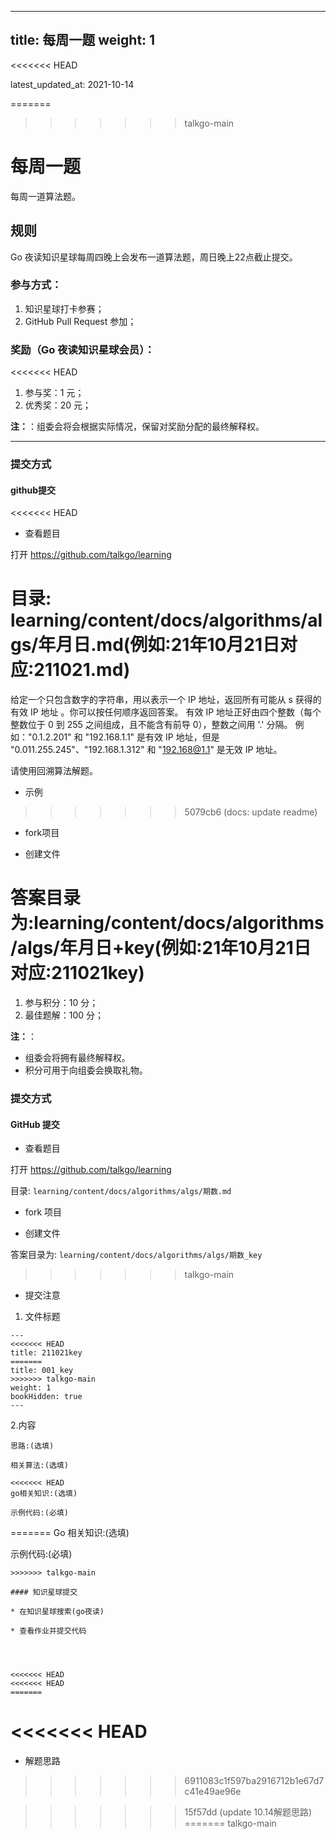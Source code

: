 <!--
 * @Author: dowell87
 * @Date: 2021-10-28 09:14:48
 * @Descripttion: 
 * @LastEditTime: 2021-10-28 10:08:09
-->
---
title: 每周一题
weight: 1
---
<<<<<<< HEAD

latest_updated_at: 2021-10-14

=======
>>>>>>> talkgo-main
# 每周一题

每周一道算法题。

## 规则

Go 夜读知识星球每周四晚上会发布一道算法题，周日晚上22点截止提交。

### 参与方式：

1. 知识星球打卡参赛；
2. GitHub Pull Request 参加；

### 奖励（Go 夜读知识星球会员）：
<<<<<<< HEAD

1. 参与奖：1 元；
2. 优秀奖：20 元；

**注：**：组委会将会根据实际情况，保留对奖励分配的最终解释权。

----

### 提交方式

#### github提交

<<<<<<< HEAD
* 查看题目

 打开 https://github.com/talkgo/learning

目录: learning/content/docs/algorithms/algs/年月日.md(例如:21年10月21日对应:211021.md)
=======
给定一个只包含数字的字符串，用以表示一个 IP 地址，返回所有可能从 s 获得的有效 IP 地址 。你可以按任何顺序返回答案。
有效 IP 地址正好由四个整数（每个整数位于 0 到 255 之间组成，且不能含有前导 0），整数之间用 '.' 分隔。
例如："0.1.2.201" 和 "192.168.1.1" 是有效 IP 地址，但是 "0.011.255.245"、"192.168.1.312" 和 "192.168@1.1" 是无效 IP 地址。

请使用回溯算法解题。

* 示例
>>>>>>> 5079cb6 (docs: update readme)

* fork项目

* 创建文件

答案目录为:learning/content/docs/algorithms/algs/年月日+key(例如:21年10月21日对应:211021key)
=======
1. 参与积分：10 分；
2. 最佳题解：100 分；

**注：**：
- 组委会将拥有最终解释权。
- 积分可用于向组委会换取礼物。

### 提交方式
#### GitHub 提交

* 查看题目

打开 https://github.com/talkgo/learning

目录: `learning/content/docs/algorithms/algs/期数.md`

* fork 项目

* 创建文件

答案目录为: `learning/content/docs/algorithms/algs/期数_key`
>>>>>>> talkgo-main

* 提交注意
 
 1. 文件标题

 ```
 ---
<<<<<<< HEAD
 title: 211021key
=======
 title: 001_key
>>>>>>> talkgo-main
 weight: 1
 bookHidden: true
 ---
 ```
 2.内容

 ```
 思路:(选填)

 相关算法:(选填)
 
<<<<<<< HEAD
 go相关知识:(选填)
 
 示例代码:(必填)
 
 ```
=======
 Go 相关知识:(选填)
 
 示例代码:(必填)

```
>>>>>>> talkgo-main

#### 知识星球提交

* 在知识星球搜索(go夜读)

* 查看作业并提交代码




<<<<<<< HEAD
<<<<<<< HEAD
=======
```

<<<<<<< HEAD
=======
* 解题思路

>>>>>>> 6911083c1f597ba2916712b1e67d7c41e49ae96e

>>>>>>> 15f57dd (update 10.14解题思路)
=======
>>>>>>> talkgo-main
